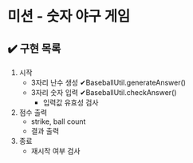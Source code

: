 # 미션 - 숫자 야구 게임


## ✔️ 구현 목록

1. 시작
   - 3자리 난수 생성 ✔BaseballUtil.generateAnswer()
   - 3자리 숫자 입력 ✔BaseballUtil.checkAnswer()
     - 입력값 유효성 검사
2. 점수 출력
   - strike, ball count
   - 결과 출력
3. 종료
   - 재시작 여부 검사